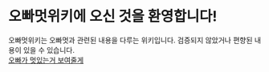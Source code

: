 # 오빠멋위키에 오신 것을 환영합니다!
오빠멋위키는 오빠멋과 관련된 내용을 다루는 위키입니다.
검증되지 않았거나 편향된 내용이 있을 수 있습니다. <br>
<a href="main.html">오빠가 멋있는거 보여줄게</a>

